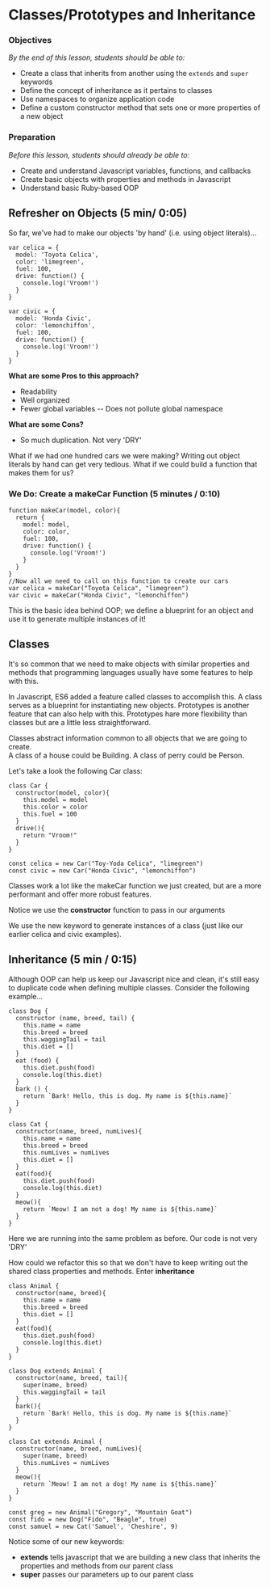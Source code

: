 # Classes/Prototypes and Inheritance

### Objectives
*By the end of this lesson, students should be able to:*
* Create a class that inherits from another using the `extends` and `super` keywords
* Define the concept of inheritance as it pertains to classes
* Use namespaces to organize application code
* Define a custom constructor method that sets one or more
properties of a new object

### Preparation
*Before this lesson, students should already be able to:*
* Create and understand Javascript variables, functions, and callbacks
* Create basic objects with properties and methods in Javascript
* Understand basic Ruby-based OOP

## Refresher on Objects (5 min/ 0:05)
So far, we've had to make our objects 'by hand' (i.e. using object literals)...
```
var celica = {
  model: 'Toyota Celica',
  color: 'limegreen',
  fuel: 100,
  drive: function() {
    console.log('Vroom!')
  }
}

var civic = {
  model: 'Honda Civic',
  color: 'lemonchiffon',
  fuel: 100,
  drive: function() {
    console.log('Vroom!')
  }
}
```
**What are some Pros to this approach?**
* Readability
* Well organized
* Fewer global variables -- Does not pollute global namespace

**What are some Cons?**
* So much duplication.  Not very 'DRY'

What if we had one hundred cars we were making?  Writing out object literals by hand can get very tedious.  What if we could build a function that makes them for us?

### We Do: Create a makeCar Function (5 minutes / 0:10)
```
function makeCar(model, color){
  return {
    model: model,
    color: color,
    fuel: 100,
    drive: function() {
      console.log('Vroom!')
    }
  }
}
//Now all we need to call on this function to create our cars
var celica = makeCar("Toyota Celica", "limegreen")
var civic = makeCar("Honda Civic", "lemonchiffon")
```
This is the basic idea behind OOP; we define a blueprint for an object and use it to generate multiple instances of it!

## Classes
It's so common that we need to make objects with similar properties and methods that programming languages usually have some features to help with this.

In Javascript, ES6 added a feature called classes to accomplish this. A class serves as a blueprint for instantiating new objects.  Prototypes is another feature that can also help with this.  Prototypes hare more flexibility than classes but are a little less straightforward.  

Classes abstract information common to all objects that we are going to create.  
A class of a house could be Building.  A class of perry could be Person.  

Let's take a look the following Car class:
```
class Car {
  constructor(model, color){
    this.model = model
    this.color = color
    this.fuel = 100
  }
  drive(){
    return "Vroom!"
  }
}

const celica = new Car("Toy-Yoda Celica", "limegreen")
const civic = new Car("Honda Civic", "lemonchiffon")
```
Classes work a lot like the makeCar function we just created, but are a more performant and offer more robust features.

Notice we use the **constructor** function to pass in our arguments

We use the new keyword to generate instances of a class (just like our earlier celica and civic examples).

## Inheritance (5 min / 0:15)
Although OOP can help us keep our Javascript nice and clean, it's still easy to duplicate code when defining multiple classes. Consider the following example...
```
class Dog {
  constructor (name, breed, tail) {
    this.name = name
    this.breed = breed
    this.waggingTail = tail
    this.diet = []
  }
  eat (food) {
    this.diet.push(food)
    console.log(this.diet)
  }
  bark () {
    return `Bark! Hello, this is dog. My name is ${this.name}`
  }
}

class Cat {
  constructor(name, breed, numLives){
    this.name = name
    this.breed = breed
    this.numLives = numLives
    this.diet = []
  }
  eat(food){
    this.diet.push(food)
    console.log(this.diet)
  }
  meow(){
    return `Meow! I am not a dog! My name is ${this.name}`
  }
}
```
Here we are running into the same problem as before.  Our code is not very 'DRY'

How could we refactor this so that we don't have to keep writing out the shared class properties and methods. Enter **inheritance**
```
class Animal {
  constructor(name, breed){
    this.name = name
    this.breed = breed
    this.diet = []
  }
  eat(food){
    this.diet.push(food)
    console.log(this.diet)
  }
}

class Dog extends Animal {
  constructor(name, breed, tail){
    super(name, breed)
    this.waggingTail = tail
  }
  bark(){
    return `Bark! Hello, this is dog. My name is ${this.name}`
  }
}

class Cat extends Animal {
  constructor(name, breed, numLives){
    super(name, breed)
    this.numLives = numLives
  }
  meow(){
    return `Meow! I am not a dog! My name is ${this.name}`
  }
}

const greg = new Animal("Gregory", "Mountain Goat")
const fido = new Dog("Fido", "Beagle", true)
const samuel = new Cat('Samuel', 'Cheshire', 9)
```
Notice some of our new keywords:
* **extends** tells javascript that we are building a new class that inherits the properties and methods from our parent class
* **super** passes our parameters up to our parent class
